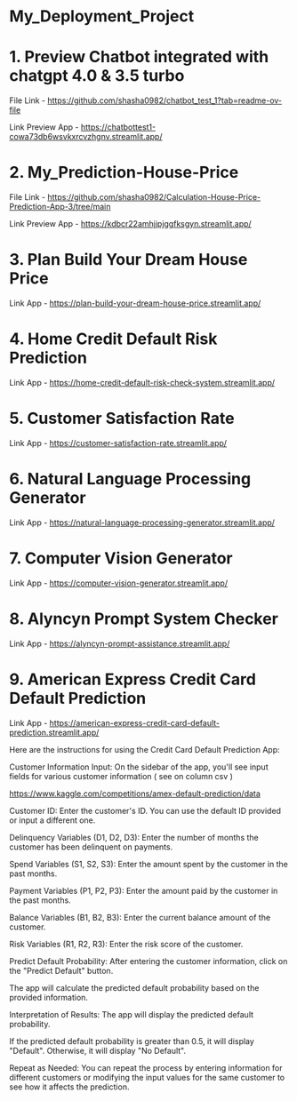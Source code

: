 # My_Deployment_Project


# 1. Preview Chatbot integrated with chatgpt 4.0 & 3.5 turbo 

File Link - https://github.com/shasha0982/chatbot_test_1?tab=readme-ov-file

Link Preview App - https://chatbottest1-cowa73db6wsvkxrcvzhgnv.streamlit.app/



# 2. My_Prediction-House-Price

File Link - https://github.com/shasha0982/Calculation-House-Price-Prediction-App-3/tree/main

Link Preview App - https://kdbcr22amhjjpjggfksgyn.streamlit.app/



# 3. Plan Build Your Dream House Price

Link App - https://plan-build-your-dream-house-price.streamlit.app/


# 4. Home Credit Default Risk Prediction

Link App - https://home-credit-default-risk-check-system.streamlit.app/


# 5. Customer Satisfaction Rate

Link App - https://customer-satisfaction-rate.streamlit.app/


# 6. Natural Language Processing Generator

Link App - https://natural-language-processing-generator.streamlit.app/


# 7. Computer Vision Generator


Link App - https://computer-vision-generator.streamlit.app/



# 8. Alyncyn Prompt System Checker 

Link App - https://alyncyn-prompt-assistance.streamlit.app/


# 9. American Express Credit Card Default Prediction


Link App - https://american-express-credit-card-default-prediction.streamlit.app/



Here are the instructions for using the Credit Card Default Prediction App:

Customer Information Input: On the sidebar of the app, you'll see input fields for various customer information ( see on column csv )

https://www.kaggle.com/competitions/amex-default-prediction/data

Customer ID: Enter the customer's ID. You can use the default ID provided or input a different one.

Delinquency Variables (D1, D2, D3): Enter the number of months the customer has been delinquent on payments.

Spend Variables (S1, S2, S3): Enter the amount spent by the customer in the past months.

Payment Variables (P1, P2, P3): Enter the amount paid by the customer in the past months.

Balance Variables (B1, B2, B3): Enter the current balance amount of the customer.

Risk Variables (R1, R2, R3): Enter the risk score of the customer.

Predict Default Probability: After entering the customer information, click on the "Predict Default" button.

The app will calculate the predicted default probability based on the provided information.

Interpretation of Results: The app will display the predicted default probability.

If the predicted default probability is greater than 0.5, it will display "Default". Otherwise, it will display "No Default".

Repeat as Needed: You can repeat the process by entering information for different customers or modifying the input values for the same customer to see how it affects the prediction.

